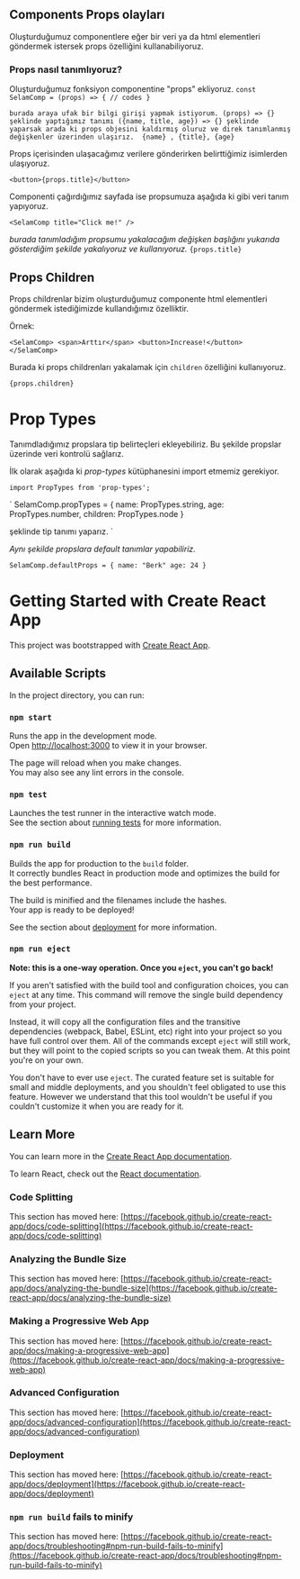 ## Components Props olayları
Oluşturduğumuz componentlere eğer bir veri ya da html elementleri göndermek istersek props özelliğini kullanabiliyoruz.

### Props nasıl tanımlıyoruz?
Oluşturduğumuz fonksiyon componentine "props" ekliyoruz.
`const SelamComp = (props) => {
    // codes
}`

`burada araya ufak bir bilgi girişi yapmak istiyorum.
(props) => {} şeklinde yaptığımız tanımı ({name, title, age}) => {} şeklinde yaparsak arada ki props objesini kaldırmış oluruz ve direk tanımlanmış değişkenler üzerinden ulaşırız.  {name} , {title}, {age}
`

Props içerisinden ulaşacağımız verilere gönderirken belirttiğimiz isimlerden ulaşıyoruz.

`<button>{props.title}</button>`

Componenti çağırdığımız sayfada ise propsumuza aşağıda ki gibi veri tanım yapıyoruz.

`<SelamComp title="Click me!" />`

*burada tanımladığım propsumu yakalacağım değişken başlığını yukarıda gösterdiğim şekilde yakalıyoruz ve kullanıyoruz.* `{props.title}`
 
## Props Children
Props childrenlar bizim oluşturduğumuz componente html elementleri göndermek istediğimizde kullandığımız özelliktir. 

Örnek:

`<SelamComp>
    <span>Arttır</span>
    <button>Increase!</button>
</SelamComp>`

Burada ki props childrenları yakalamak için `children` özelliğini kullanıyoruz.

`{props.children}`

# Prop Types
Tanımdladığımız propslara tip belirteçleri ekleyebiliriz. Bu şekilde propslar üzerinde veri kontrolü sağlarız.

İlk olarak aşağıda ki *prop-types* kütüphanesini import etmemiz gerekiyor.

`import PropTypes from 'prop-types';`

`
SelamComp.propTypes = {
    name: PropTypes.string,
    age: PropTypes.number,
    children: PropTypes.node
}

şeklinde tip tanımı yaparız.
`

_Aynı şekilde propslara default tanımlar yapabiliriz._

`
SelamComp.defaultProps = {
    name: "Berk"
    age: 24
}
`

# Getting Started with Create React App

This project was bootstrapped with [Create React App](https://github.com/facebook/create-react-app).

## Available Scripts

In the project directory, you can run:

### `npm start`

Runs the app in the development mode.\
Open [http://localhost:3000](http://localhost:3000) to view it in your browser.

The page will reload when you make changes.\
You may also see any lint errors in the console.

### `npm test`

Launches the test runner in the interactive watch mode.\
See the section about [running tests](https://facebook.github.io/create-react-app/docs/running-tests) for more information.

### `npm run build`

Builds the app for production to the `build` folder.\
It correctly bundles React in production mode and optimizes the build for the best performance.

The build is minified and the filenames include the hashes.\
Your app is ready to be deployed!

See the section about [deployment](https://facebook.github.io/create-react-app/docs/deployment) for more information.

### `npm run eject`

**Note: this is a one-way operation. Once you `eject`, you can't go back!**

If you aren't satisfied with the build tool and configuration choices, you can `eject` at any time. This command will remove the single build dependency from your project.

Instead, it will copy all the configuration files and the transitive dependencies (webpack, Babel, ESLint, etc) right into your project so you have full control over them. All of the commands except `eject` will still work, but they will point to the copied scripts so you can tweak them. At this point you're on your own.

You don't have to ever use `eject`. The curated feature set is suitable for small and middle deployments, and you shouldn't feel obligated to use this feature. However we understand that this tool wouldn't be useful if you couldn't customize it when you are ready for it.

## Learn More

You can learn more in the [Create React App documentation](https://facebook.github.io/create-react-app/docs/getting-started).

To learn React, check out the [React documentation](https://reactjs.org/).

### Code Splitting

This section has moved here: [https://facebook.github.io/create-react-app/docs/code-splitting](https://facebook.github.io/create-react-app/docs/code-splitting)

### Analyzing the Bundle Size

This section has moved here: [https://facebook.github.io/create-react-app/docs/analyzing-the-bundle-size](https://facebook.github.io/create-react-app/docs/analyzing-the-bundle-size)

### Making a Progressive Web App

This section has moved here: [https://facebook.github.io/create-react-app/docs/making-a-progressive-web-app](https://facebook.github.io/create-react-app/docs/making-a-progressive-web-app)

### Advanced Configuration

This section has moved here: [https://facebook.github.io/create-react-app/docs/advanced-configuration](https://facebook.github.io/create-react-app/docs/advanced-configuration)

### Deployment

This section has moved here: [https://facebook.github.io/create-react-app/docs/deployment](https://facebook.github.io/create-react-app/docs/deployment)

### `npm run build` fails to minify

This section has moved here: [https://facebook.github.io/create-react-app/docs/troubleshooting#npm-run-build-fails-to-minify](https://facebook.github.io/create-react-app/docs/troubleshooting#npm-run-build-fails-to-minify)
